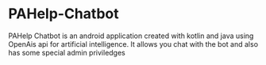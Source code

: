 # PAHelp-Chatbot
PAHelp Chatbot is an android application created with kotlin and java using OpenAis api for artificial intelligence. It allows you chat with the bot and also has some special admin priviledges

